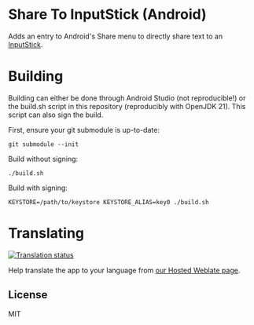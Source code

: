 # Share To InputStick (Android)

Adds an entry to Android's Share menu to directly share text to an [InputStick](http://inputstick.com/).

# Building

Building can either be done through Android Studio (not reproducible!) or the build.sh script in this repository (reproducibly with OpenJDK 21). This script can also sign the build.

First, ensure your git submodule is up-to-date:
```
git submodule --init
```

Build without signing:
```
./build.sh
```

Build with signing:
```
KEYSTORE=/path/to/keystore KEYSTORE_ALIAS=key0 ./build.sh
```

# Translating

[![Translation status](https://hosted.weblate.org/widgets/share-to-inputstick/-/open-graph.png)](https://hosted.weblate.org/engage/share-to-inputstick/)

Help translate the app to your language from [our Hosted Weblate page](https://hosted.weblate.org/projects/share-to-inputstick/).

## License

MIT
